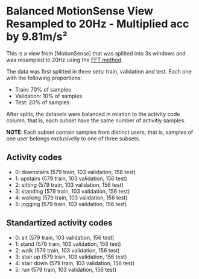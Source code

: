 # Balanced MotionSense View Resampled to 20Hz - Multiplied acc by 9.81m/s²

This is a view from [MotionSense] that was spllited into 3s windows and was resampled to 20Hz using the [FFT method](https://docs.scipy.org/doc/scipy/reference/generated/scipy.signal.resample.html#scipy.signal.resample). 

The data was first splitted in three sets: train, validation and test. Each one with the following proportions:
- Train: 70% of samples
- Validation: 10% of samples
- Test: 20% of samples

After splits, the datasets were balanced in relation to the activity code column, that is, each subset have the same number of activitiy samples.

**NOTE**: Each subset contain samples from distinct users, that is, samples of one user belongs exclusivelly to one of three subsets.

## Activity codes
- 0: downstairs (579 train, 103 validation, 156 test) 
- 1: upstairs (579 train, 103 validation, 156 test) 
- 2: sitting (579 train, 103 validation, 156 test) 
- 3: standing (579 train, 103 validation, 156 test) 
- 4: walking (579 train, 103 validation, 156 test) 
- 5: jogging (579 train, 103 validation, 156 test) 
 

## Standartized activity codes
- 0: sit (579 train, 103 validation, 156 test) 
- 1: stand (579 train, 103 validation, 156 test) 
- 2: walk (579 train, 103 validation, 156 test) 
- 3: stair up (579 train, 103 validation, 156 test) 
- 4: stair down (579 train, 103 validation, 156 test) 
- 5: run (579 train, 103 validation, 156 test) 
      


